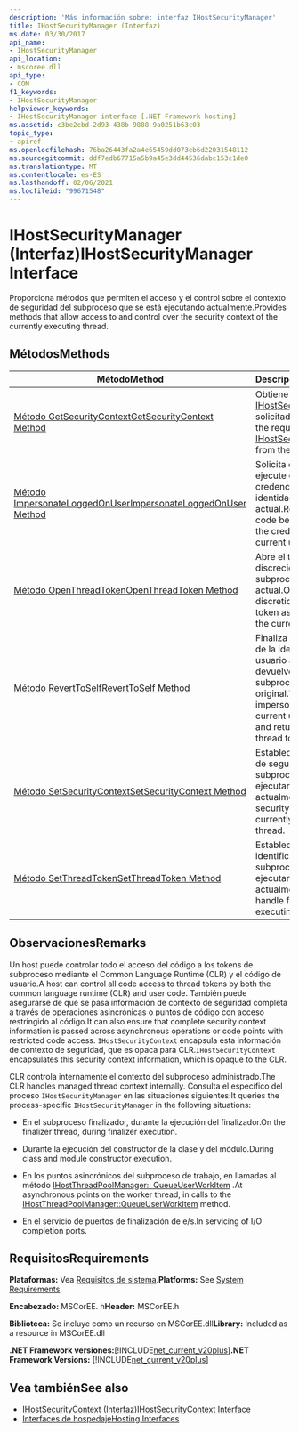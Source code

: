 ```yaml
---
description: 'Más información sobre: interfaz IHostSecurityManager'
title: IHostSecurityManager (Interfaz)
ms.date: 03/30/2017
api_name:
- IHostSecurityManager
api_location:
- mscoree.dll
api_type:
- COM
f1_keywords:
- IHostSecurityManager
helpviewer_keywords:
- IHostSecurityManager interface [.NET Framework hosting]
ms.assetid: c3be2cbd-2d93-438b-9888-9a0251b63c03
topic_type:
- apiref
ms.openlocfilehash: 76ba26443fa2a4e65459dd073eb6d22031548112
ms.sourcegitcommit: ddf7edb67715a5b9a45e3dd44536dabc153c1de0
ms.translationtype: MT
ms.contentlocale: es-ES
ms.lasthandoff: 02/06/2021
ms.locfileid: "99671548"
---
```

# <a name="ihostsecuritymanager-interface"></a><span data-ttu-id="4a17d-103">IHostSecurityManager (Interfaz)</span><span class="sxs-lookup"><span data-stu-id="4a17d-103">IHostSecurityManager Interface</span></span>

<span data-ttu-id="4a17d-104">Proporciona métodos que permiten el acceso y el control sobre el contexto de seguridad del subproceso que se está ejecutando actualmente.</span><span class="sxs-lookup"><span data-stu-id="4a17d-104">Provides methods that allow access to and control over the security context of the currently executing thread.</span></span>  
  
## <a name="methods"></a><span data-ttu-id="4a17d-105">Métodos</span><span class="sxs-lookup"><span data-stu-id="4a17d-105">Methods</span></span>  
  
|<span data-ttu-id="4a17d-106">Método</span><span class="sxs-lookup"><span data-stu-id="4a17d-106">Method</span></span>|<span data-ttu-id="4a17d-107">Descripción</span><span class="sxs-lookup"><span data-stu-id="4a17d-107">Description</span></span>|  
|------------|-----------------|  
|[<span data-ttu-id="4a17d-108">Método GetSecurityContext</span><span class="sxs-lookup"><span data-stu-id="4a17d-108">GetSecurityContext Method</span></span>](ihostsecuritymanager-getsecuritycontext-method.md)|<span data-ttu-id="4a17d-109">Obtiene el [IHostSecurityContext](ihostsecuritycontext-interface.md) solicitado del host.</span><span class="sxs-lookup"><span data-stu-id="4a17d-109">Gets the requested [IHostSecurityContext](ihostsecuritycontext-interface.md) from the host.</span></span>|  
|[<span data-ttu-id="4a17d-110">Método ImpersonateLoggedOnUser</span><span class="sxs-lookup"><span data-stu-id="4a17d-110">ImpersonateLoggedOnUser Method</span></span>](ihostsecuritymanager-impersonateloggedonuser-method.md)|<span data-ttu-id="4a17d-111">Solicita que el código se ejecute con las credenciales de la identidad del usuario actual.</span><span class="sxs-lookup"><span data-stu-id="4a17d-111">Requests that code be executed using the credentials of the current user identity.</span></span>|  
|[<span data-ttu-id="4a17d-112">Método OpenThreadToken</span><span class="sxs-lookup"><span data-stu-id="4a17d-112">OpenThreadToken Method</span></span>](ihostsecuritymanager-openthreadtoken-method.md)|<span data-ttu-id="4a17d-113">Abre el token de acceso discrecional asociado al subproceso actual.</span><span class="sxs-lookup"><span data-stu-id="4a17d-113">Opens the discretionary access token associated with the current thread.</span></span>|  
|[<span data-ttu-id="4a17d-114">Método RevertToSelf</span><span class="sxs-lookup"><span data-stu-id="4a17d-114">RevertToSelf Method</span></span>](ihostsecuritymanager-reverttoself-method.md)|<span data-ttu-id="4a17d-115">Finaliza la suplantación de la identidad del usuario actual y devuelve el token del subproceso original.</span><span class="sxs-lookup"><span data-stu-id="4a17d-115">Terminates impersonation of the current user identity and returns the original thread token.</span></span>|  
|[<span data-ttu-id="4a17d-116">Método SetSecurityContext</span><span class="sxs-lookup"><span data-stu-id="4a17d-116">SetSecurityContext Method</span></span>](ihostsecuritymanager-setsecuritycontext-method.md)|<span data-ttu-id="4a17d-117">Establece el contexto de seguridad para el subproceso que se está ejecutando actualmente.</span><span class="sxs-lookup"><span data-stu-id="4a17d-117">Sets the security context for the currently executing thread.</span></span>|  
|[<span data-ttu-id="4a17d-118">Método SetThreadToken</span><span class="sxs-lookup"><span data-stu-id="4a17d-118">SetThreadToken Method</span></span>](ihostsecuritymanager-setthreadtoken-method.md)|<span data-ttu-id="4a17d-119">Establece un identificador para el subproceso que se está ejecutando actualmente.</span><span class="sxs-lookup"><span data-stu-id="4a17d-119">Sets a handle for the currently executing thread.</span></span>|  
  
## <a name="remarks"></a><span data-ttu-id="4a17d-120">Observaciones</span><span class="sxs-lookup"><span data-stu-id="4a17d-120">Remarks</span></span>  

 <span data-ttu-id="4a17d-121">Un host puede controlar todo el acceso del código a los tokens de subproceso mediante el Common Language Runtime (CLR) y el código de usuario.</span><span class="sxs-lookup"><span data-stu-id="4a17d-121">A host can control all code access to thread tokens by both the common language runtime (CLR) and user code.</span></span> <span data-ttu-id="4a17d-122">También puede asegurarse de que se pasa información de contexto de seguridad completa a través de operaciones asincrónicas o puntos de código con acceso restringido al código.</span><span class="sxs-lookup"><span data-stu-id="4a17d-122">It can also ensure that complete security context information is passed across asynchronous operations or code points with restricted code access.</span></span> <span data-ttu-id="4a17d-123">`IHostSecurityContext` encapsula esta información de contexto de seguridad, que es opaca para CLR.</span><span class="sxs-lookup"><span data-stu-id="4a17d-123">`IHostSecurityContext` encapsulates this security context information, which is opaque to the CLR.</span></span>  
  
 <span data-ttu-id="4a17d-124">CLR controla internamente el contexto del subproceso administrado.</span><span class="sxs-lookup"><span data-stu-id="4a17d-124">The CLR handles managed thread context internally.</span></span> <span data-ttu-id="4a17d-125">Consulta el específico del proceso `IHostSecurityManager` en las situaciones siguientes:</span><span class="sxs-lookup"><span data-stu-id="4a17d-125">It queries the process-specific `IHostSecurityManager` in the following situations:</span></span>  
  
- <span data-ttu-id="4a17d-126">En el subproceso finalizador, durante la ejecución del finalizador.</span><span class="sxs-lookup"><span data-stu-id="4a17d-126">On the finalizer thread, during finalizer execution.</span></span>  
  
- <span data-ttu-id="4a17d-127">Durante la ejecución del constructor de la clase y del módulo.</span><span class="sxs-lookup"><span data-stu-id="4a17d-127">During class and module constructor execution.</span></span>  
  
- <span data-ttu-id="4a17d-128">En los puntos asincrónicos del subproceso de trabajo, en llamadas al método [IHostThreadPoolManager:: QueueUserWorkItem](ihostthreadpoolmanager-queueuserworkitem-method.md) .</span><span class="sxs-lookup"><span data-stu-id="4a17d-128">At asynchronous points on the worker thread, in calls to the [IHostThreadPoolManager::QueueUserWorkItem](ihostthreadpoolmanager-queueuserworkitem-method.md) method.</span></span>  
  
- <span data-ttu-id="4a17d-129">En el servicio de puertos de finalización de e/s.</span><span class="sxs-lookup"><span data-stu-id="4a17d-129">In servicing of I/O completion ports.</span></span>  
  
## <a name="requirements"></a><span data-ttu-id="4a17d-130">Requisitos</span><span class="sxs-lookup"><span data-stu-id="4a17d-130">Requirements</span></span>  

 <span data-ttu-id="4a17d-131">**Plataformas:** Vea [Requisitos de sistema](../../get-started/system-requirements.md).</span><span class="sxs-lookup"><span data-stu-id="4a17d-131">**Platforms:** See [System Requirements](../../get-started/system-requirements.md).</span></span>  
  
 <span data-ttu-id="4a17d-132">**Encabezado:** MSCorEE. h</span><span class="sxs-lookup"><span data-stu-id="4a17d-132">**Header:** MSCorEE.h</span></span>  
  
 <span data-ttu-id="4a17d-133">**Biblioteca:** Se incluye como un recurso en MSCorEE.dll</span><span class="sxs-lookup"><span data-stu-id="4a17d-133">**Library:** Included as a resource in MSCorEE.dll</span></span>  
  
 <span data-ttu-id="4a17d-134">**.NET Framework versiones:**[!INCLUDE[net_current_v20plus](../../../../includes/net-current-v20plus-md.md)]</span><span class="sxs-lookup"><span data-stu-id="4a17d-134">**.NET Framework Versions:** [!INCLUDE[net_current_v20plus](../../../../includes/net-current-v20plus-md.md)]</span></span>  
  
## <a name="see-also"></a><span data-ttu-id="4a17d-135">Vea también</span><span class="sxs-lookup"><span data-stu-id="4a17d-135">See also</span></span>

- [<span data-ttu-id="4a17d-136">IHostSecurityContext (Interfaz)</span><span class="sxs-lookup"><span data-stu-id="4a17d-136">IHostSecurityContext Interface</span></span>](ihostsecuritycontext-interface.md)
- [<span data-ttu-id="4a17d-137">Interfaces de hospedaje</span><span class="sxs-lookup"><span data-stu-id="4a17d-137">Hosting Interfaces</span></span>](hosting-interfaces.md)
